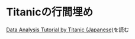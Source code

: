 # Titanicの行間埋め

[Data Analysis Tutorial by Titanic (Japanese)](https://www.kaggle.com/code/miorgash/data-analysis-tutorial-by-titanic-japanese)を読む
